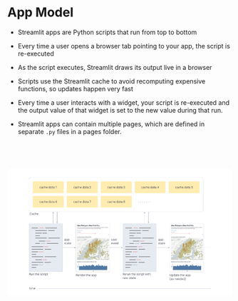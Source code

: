 # App Model

* Streamlit apps are Python scripts that run from top to bottom

* Every time a user opens a browser tab pointing to your app, the script is re-executed

* As the script executes, Streamlit draws its output live in a browser

* Scripts use the Streamlit cache to avoid recomputing expensive functions, so updates happen very fast

* Every time a user interacts with a widget, your script is re-executed and the output value of that widget is set to the new value during that run.

* Streamlit apps can contain multiple pages, which are defined in separate `.py` files in a pages folder.

&nbsp;

&nbsp;

<img src="./assets/app_model.png">
